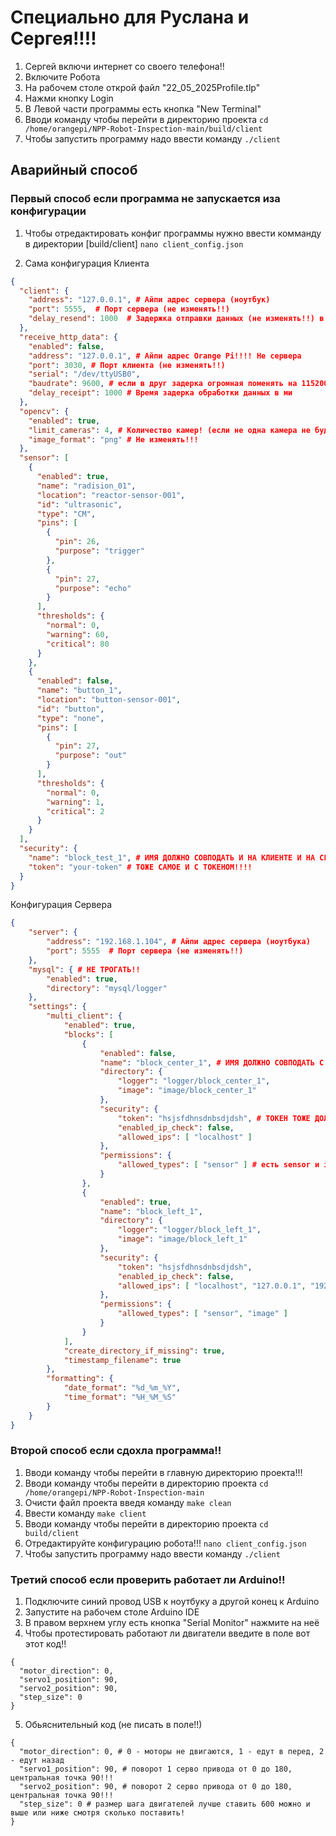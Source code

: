 
# Специально для Руслана и Сергея!!!!

1. Сергей включи интернет со своего телефона!!
2. Включите Робота
3. На рабочем столе открой файл "22_05_2025Profile.tlp"
4. Нажми кнопку Login
5. В Левой части программы есть кнопка "New Terminal"
6. Вводи команду чтобы перейти в директорию проекта ```cd /home/orangepi/NPP-Robot-Inspection-main/build/client```
7. Чтобы запустить программу надо ввести команду ```./client```

## Аварийный способ
### Первый способ если программа не запускается иза конфигурации
1. Чтобы отредактировать конфиг программы нужно ввести комманду в директории [build/client] ```nano client_config.json```

2. Сама конфигурация Клиента
```json
{
  "client": {
    "address": "127.0.0.1", # Айпи адрес сервера (ноутбук)
    "port": 5555,  # Порт сервера (не изменять!!)
    "delay_resend": 1000  # Задержка отправки данных (не изменять!!) в мс
  },
  "receive_http_data": {
    "enabled": false,
    "address": "127.0.0.1", # Айпи адрес Orange Pi!!!! Не сервера
    "port": 3030, # Порт клиента (не изменять!!)
    "serial": "/dev/ttyUSB0",
    "baudrate": 9600, # если в друг задерка огромная поменять на 115200!! и на плате Arduino тоже в пунте Serial.begin()
    "delay_receipt": 1000 # Время задерка обработки данных в ми
  },
  "opencv": {
    "enabled": true,
    "limit_cameras": 4, # Количество камер! (если не одна камера не будет работать то программа не запустится!!!!!!!!!!!!!!!!)
    "image_format": "png" # Не изменять!!!
  },
  "sensor": [
    {
      "enabled": true,
      "name": "radision_01",
      "location": "reactor-sensor-001",
      "id": "ultrasonic",
      "type": "CM",
      "pins": [
        {
          "pin": 26,
          "purpose": "trigger"
        },
        {
          "pin": 27,
          "purpose": "echo"
        }
      ],
      "thresholds": {
        "normal": 0,
        "warning": 60,
        "critical": 80
      }
    },
    {
      "enabled": false,
      "name": "button_1",
      "location": "button-sensor-001",
      "id": "button",
      "type": "none",
      "pins": [
        {
          "pin": 27,
          "purpose": "out"
        }
      ],
      "thresholds": {
        "normal": 0,
        "warning": 1,
        "critical": 2
      }
    }
  ],
  "security": {
    "name": "block_test_1", # ИМЯ ДОЛЖНО СОВПОДАТЬ И НА КЛИЕНТЕ И НА СЕРВЕРЕ ДЛЯ РАБОТЫ!!!
    "token": "your-token" # ТОЖЕ САМОЕ И С ТОКЕНОМ!!!!
  }
}
```

Конфигурация Сервера
```json
{
	"server": {
		"address": "192.168.1.104", # Айпи адрес сервера (ноутбука)
		"port": 5555  # Порт сервера (не изменять!!)
	},
	"mysql": { # НЕ ТРОГАТЬ!!
		"enabled": true,
		"directory": "mysql/logger"
	},
	"settings": {
		"multi_client": {
			"enabled": true,
			"blocks": [
				{
					"enabled": false,
					"name": "block_center_1", # ИМЯ ДОЛЖНО СОВПОДАТЬ С ORANGEPI И СЕРВЕРОМ!!
					"directory": {
						"logger": "logger/block_center_1",
						"image": "image/block_center_1"
					},
					"security": {
						"token": "hsjsfdhnsdnbsdjdsh", # ТОКЕН ТОЖЕ ДОЛЖЕН СОВПОДАТЬ С ORANGEPI И СЕРВЕРОМ!!
						"enabled_ip_check": false,
						"allowed_ips": [ "localhost" ]
					},
					"permissions": {
						"allowed_types": [ "sensor" ] # есть sensor и image!!
					}
				},
				{
					"enabled": true,
					"name": "block_left_1",
					"directory": {
						"logger": "logger/block_left_1",
						"image": "image/block_left_1"
					},
					"security": {
						"token": "hsjsfdhnsdnbsdjdsh",
						"enabled_ip_check": false,
						"allowed_ips": [ "localhost", "127.0.0.1", "192.168.1.105" ]
					},
					"permissions": {
						"allowed_types": [ "sensor", "image" ]
					}
				}
			],
			"create_directory_if_missing": true,
			"timestamp_filename": true
		},
		"formatting": {
			"date_format": "%d_%m_%Y",
			"time_format": "%H_%M_%S"
		}
	}
}
```

### Второй способ если сдохла программа!!

1. Вводи команду чтобы перейти в главную директорию проекта!!! 
2. Вводи команду чтобы перейти в директорию проекта ```cd /home/orangepi/NPP-Robot-Inspection-main```
3. Очисти файл проекта введя команду ```make clean```
4. Ввести команду ```make client```
5. Вводи команду чтобы перейти в директорию проекта ```cd build/client```
6. Отредактируйте конфигурацию робота!!! ```nano client_config.json```
7. Чтобы запустить программу надо ввести команду ```./client```

### Третий способ если проверить работает ли Arduino!!
1. Подключите синий провод USB к ноутбуку а другой конец к Arduino
2. Запустите на рабочем столе Arduino IDE
3. В правом верхнем углу есть кнопка "Serial Monitor" нажмите на неё
4. Чтобы протестировать работают ли двигатели введите в поле вот этот код!!
```
{
  "motor_direction": 0,
  "servo1_position": 90,
  "servo2_position": 90,
  "step_size": 0
}
```
5. Обьяснительный код (не писать в поле!!)
```
{
  "motor_direction": 0, # 0 - моторы не двигаются, 1 - едут в перед, 2 - едут назад
  "servo1_position": 90, # поворот 1 серво привода от 0 до 180, центральная точка 90!!!
  "servo2_position": 90, # поворот 2 серво привода от 0 до 180, центральная точка 90!!!
  "step_size": 0 # размер шага двигателей лучше ставить 600 можно и выше или ниже смотря сколько поставить!
}
```
